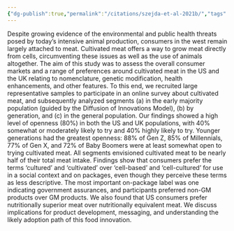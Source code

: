 ```yaml
---
{"dg-publish":true,"permalink":"/citations/szejda-et-al-2021b/","tags":["#cultivated_meat","#consumer_attitudes"],"created":"2025-10-22T22:38:37.431+01:00","updated":"2025-10-22T22:38:37.431+01:00"}
---
```


Despite growing evidence of the environmental and public health threats posed by today’s intensive animal production, consumers in the west remain largely attached to meat. Cultivated meat offers a way to grow meat directly from cells, circumventing these issues as well as the use of animals altogether. The aim of this study was to assess the overall consumer markets and a range of preferences around cultivated meat in the US and the UK relating to nomenclature, genetic modification, health enhancements, and other features. To this end, we recruited large representative samples to participate in an online survey about cultivated meat, and subsequently analyzed segments (a) in the early majority population (guided by the Diffusion of Innovations Model), (b) by generation, and (c) in the general population. Our findings showed a high level of openness (80%) in both the US and UK populations, with 40% somewhat or moderately likely to try and 40% highly likely to try. Younger generations had the greatest openness: 88% of Gen Z, 85% of Millennials, 77% of Gen X, and 72% of Baby Boomers were at least somewhat open to trying cultivated meat. All segments envisioned cultivated meat to be nearly half of their total meat intake. Findings show that consumers prefer the terms ‘cultured’ and ‘cultivated’ over ‘cell-based’ and ‘cell-cultured’ for use in a social context and on packages, even though they perceive these terms as less descriptive. The most important on-package label was one indicating government assurances, and participants preferred non-GM products over GM products. We also found that US consumers prefer nutritionally superior meat over nutritionally equivalent meat. We discuss implications for product development, messaging, and understanding the likely adoption path of this food innovation.